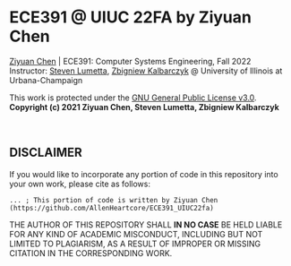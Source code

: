 # ECE391 @ UIUC 22FA by Ziyuan Chen

[Ziyuan Chen](mailto:ziyuanc3@illinois.edu) | ECE391: Computer Systems Engineering, Fall 2022 <br>
Instructor: [Steven Lumetta](https://ece.illinois.edu/about/directory/faculty/lumetta), [Zbigniew Kalbarczyk](https://ece.illinois.edu/about/directory/faculty/kalbarcz) @ University of Illinois at Urbana-Champaign

This work is protected under the [GNU General Public License v3.0](https://www.gnu.org/licenses/gpl-3.0.en.html). <br>
**Copyright (c) 2021 Ziyuan Chen, Steven Lumetta, Zbigniew Kalbarczyk**

<br>

## DISCLAIMER

If you would like to incorporate any portion of code in this repository into your own work, please cite as follows:

    ... ; This portion of code is written by Ziyuan Chen (https://github.com/AllenHeartcore/ECE391_UIUC22fa)

THE AUTHOR OF THIS REPOSITORY SHALL **IN NO CASE** BE HELD LIABLE FOR ANY KIND OF ACADEMIC MISCONDUCT, INCLUDING BUT NOT LIMITED TO PLAGIARISM, AS A RESULT OF IMPROPER OR MISSING CITATION IN THE CORRESPONDING WORK. 
